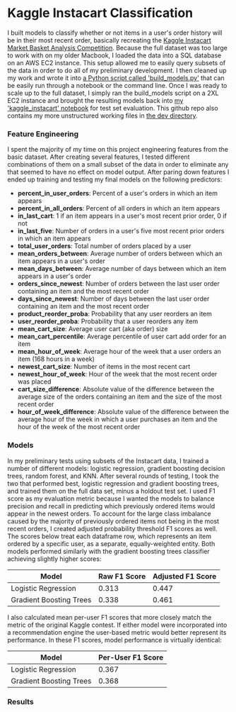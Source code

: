 # Kaggle Instacart Classification

I built models to classify whether or not items in a user's order history will be in their most recent order, basically recreating the [Kaggle Instacart Market Basket Analysis Competition](https://www.kaggle.com/c/instacart-market-basket-analysis/overview/description). Because the full dataset was too large to work with on my older Macbook, I loaded the data into a SQL database on an AWS EC2 instance. This setup allowed me to easily query subsets of the data in order to do all of my preliminary development. I then cleaned up my work and wrote it into [a Python script called 'build_models.py'](code/build_models.py) that can be easily run through a notebook or the command line. Once I was ready to scale up to the full dataset, I simply ran the build_models script on a 2XL EC2 instance and brought the resulting models back into [my 'kaggle_instacart' notebook](kaggle_instacart.ipynb) for test set evaluation. This github repo also contains my more unstructured working files in [the dev directory](dev).

### Feature Engineering

I spent the majority of my time on this project engineering features from the basic dataset. After creating several features, I tested different combinations of them on a small subset of the data in order to eliminate any that seemed to have no effect on model output. After paring down features I ended up training and testing my final models on the following predictors:
* **percent_in_user_orders**: Percent of a user's orders in which an item appears
* **percent_in_all_orders**: Percent of all orders in which an item appears
* **in_last_cart**: 1 if an item appears in a user's most recent prior order, 0 if not
* **in_last_five**: Number of orders in a user's five most recent prior orders in which an item appears
* **total_user_orders**: Total number of orders placed by a user
* **mean_orders_between**: Average number of orders between which an item appears in a user's order
* **mean_days_between**: Average number of days between which an item appears in a user's order
* **orders_since_newest**: Number of orders between the last user order containing an item and the most recent order
* **days_since_newest**: Number of days between the last user order containing an item and the most recent order
* **product_reorder_proba**: Probability that any user reorders an item
* **user_reorder_proba**: Probability that a user reorders any item
* **mean_cart_size**: Average user cart (aka order) size
* **mean_cart_percentile**: Average percentile of user cart add order for an item
* **mean_hour_of_week**: Average hour of the week that a user orders an item (168 hours in a week)
* **newest_cart_size**: Number of items in the most recent cart
* **newest_hour_of_week**: Hour of the week that the most recent order was placed
* **cart_size_difference**: Absolute value of the difference between the average size of the orders containing an item and the size of the most recent order
* **hour_of_week_difference**: Absolute value of the difference between the average hour of the week in which a user purchases an item and the hour of the week of the most recent order

### Models

In my preliminary tests using subsets of the Instacart data, I trained a number of different models: logistic regression, gradient boosting decision trees, random forest, and KNN. After several rounds of testing, I took the two that performed best, logistic regression and gradient boosting trees, and trained them on the full data set, minus a holdout test set. I used F1 score as my evaluation metric because I wanted the models to balance precision and recall in predicting which previously ordered items would appear in the newest orders. To account for the large class imbalance caused by the majority of previously ordered items not being in the most recent orders, I created adjusted probability threshold F1 scores as well. The scores below treat each dataframe row, which represents an item ordered by a specific user, as a separate, equally-weighted entity. Both models performed similarly with the gradient boosting trees classifier achieving slightly higher scores:

| Model                   | Raw F1 Score | Adjusted F1 Score |
| ----------------------- | ------------ | ----------------- |
| Logistic Regression     | 0.313        | 0.447             |
| Gradient Boosting Trees | 0.338        | 0.461             |

I also calculated mean per-user F1 scores that more closely match the metric of the original Kaggle contest. If either model were incorporated into a recommendation engine the user-based metric would better represent its performance. In these F1 scores, model performance is virtually identical:

| Model                   | Per-User F1 Score |
| ----------------------- | ----------------- |
| Logistic Regression     | 0.367             |
| Gradient Boosting Trees | 0.368             |

### Results
